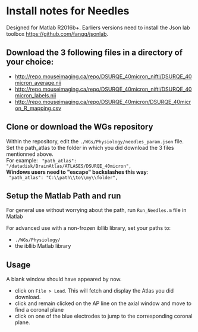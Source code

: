 # Install notes for Needles

Designed for Matlab R2016b+.
Earliers versions need to install the Json lab toolbox https://github.com/fangq/jsonlab.

## Download the 3 following files in a directory of your choice:

-	http://repo.mouseimaging.ca/repo/DSURQE_40micron_nifti/DSURQE_40micron_average.nii
-	http://repo.mouseimaging.ca/repo/DSURQE_40micron_nifti/DSURQE_40micron_labels.nii
-	http://repo.mouseimaging.ca/repo/DSURQE_40micron/DSURQE_40micron_R_mapping.csv

## Clone or download the WGs repository

Within the repository, edit the `./WGs/Physiology/needles_param.json` file.  
Set the path_atlas to the folder in which you did download the 3 files mentionned above.  
For example: 
	` "path_atlas": "/datadisk/BrainAtlas/ATLASES/DSURQE_40micron",`  
**Windows users need to "escape" backslashes this way**:  
	` "path_atlas": "C:\\path\\to\\my\\folder",`  

## Setup the Matlab Path and run

For general use without worrying about the path, run `Run_Needles.m`  file in Matlab

For advanced use with a non-frozen ibllib library, set your paths to:
-	`./WGs/Physiology/`
-	the ibllib Matlab library

## Usage
A blank window should have appeared by now.  
-	click on `File > Load`.  This will fetch and display the Atlas you did download.
-	click and remain clicked on the AP line on the axial window and move to find a coronal plane
-	click on one of the blue electrodes to jump to the corresponding coronal plane.

